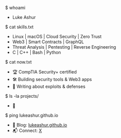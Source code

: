 $ whoami
- Luke Ashur

$ cat skills.txt
- Linux | macOS | Cloud Security | Zero Trust
- Web3 | Smart Contracts | GraphQL
- Threat Analysis | Pentesting | Reverse Engineering
- C | C++ | Bash | Python

$ cat now.txt
- 🏆 CompTIA Security+ certified
- 🛠 Building security tools & Web3 apps
- 📖 Writing about exploits & defenses

$ ls -la projects/
- 🔗

$ ping lukeashur.github.io
- 📢 Blog: [lukeashur.github.io](https://lukeashur.github.io)  
- 📬 Connect: [X](http://x.com/Luke_Ashur)

